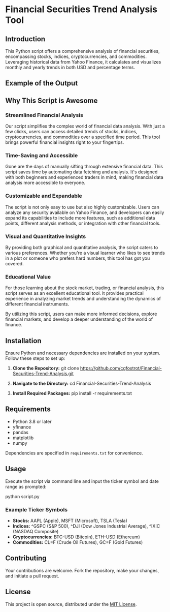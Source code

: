 # Financial Securities Trend Analysis Tool

## Introduction
This Python script offers a comprehensive analysis of financial securities, encompassing stocks, indices, cryptocurrencies, and commodities. Leveraging historical data from Yahoo Finance, it calculates and visualizes monthly and yearly trends in both USD and percentage terms.

## Example of the Output


## Why This Script is Awesome

### Streamlined Financial Analysis
Our script simplifies the complex world of financial data analysis. With just a few clicks, users can access detailed trends of stocks, indices, cryptocurrencies, and commodities over a specified time period. This tool brings powerful financial insights right to your fingertips.

### Time-Saving and Accessible
Gone are the days of manually sifting through extensive financial data. This script saves time by automating data fetching and analysis. It's designed with both beginners and experienced traders in mind, making financial data analysis more accessible to everyone.

### Customizable and Expandable
The script is not only easy to use but also highly customizable. Users can analyze any security available on Yahoo Finance, and developers can easily expand its capabilities to include more features, such as additional data points, different analysis methods, or integration with other financial tools.

### Visual and Quantitative Insights
By providing both graphical and quantitative analysis, the script caters to various preferences. Whether you're a visual learner who likes to see trends in a plot or someone who prefers hard numbers, this tool has got you covered.

### Educational Value
For those learning about the stock market, trading, or financial analysis, this script serves as an excellent educational tool. It provides practical experience in analyzing market trends and understanding the dynamics of different financial instruments.

By utilizing this script, users can make more informed decisions, explore financial markets, and develop a deeper understanding of the world of finance.


## Installation
Ensure Python and necessary dependencies are installed on your system. Follow these steps to set up:

1. **Clone the Repository:**
   git clone https://github.com/cgfoxtrot/Financial-Securities-Trend-Analysis.git

2. **Navigate to the Directory:**
   cd Financial-Securities-Trend-Analysis

3. **Install Required Packages:**
   pip install -r requirements.txt

## Requirements
- Python 3.8 or later
- yfinance
- pandas
- matplotlib
- numpy

Dependencies are specified in `requirements.txt` for convenience.

## Usage
Execute the script via command line and input the ticker symbol and date range as prompted:

python script.py

### Example Ticker Symbols
- **Stocks:** AAPL (Apple), MSFT (Microsoft), TSLA (Tesla)
- **Indices:** ^GSPC (S&P 500), ^DJI (Dow Jones Industrial Average), ^IXIC (NASDAQ Composite)
- **Cryptocurrencies:** BTC-USD (Bitcoin), ETH-USD (Ethereum)
- **Commodities:** CL=F (Crude Oil Futures), GC=F (Gold Futures)

## Contributing
Your contributions are welcome. Fork the repository, make your changes, and initiate a pull request.

## License
This project is open source, distributed under the [MIT License](LICENSE).
